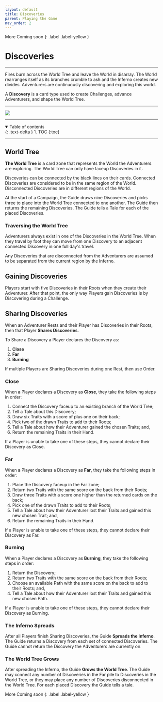 ```yaml
---
layout: default
title: Discoveries
parent: Playing the Game
nav_order: 2
---
```


<div markdown="1">
More Coming soon
{: .label .label-yellow }
</div>

# Discoveries

---

Fires burn across the World Tree and leave the World in disarray. The World rearranges itself as its branches crumble to ash and the Inferno creates new divides. Adventurers are continuously discovering and exploring this world. 

A **Discovery** is a card type used to create Challenges, advance Adventurers, and shape the World Tree.

---

<img src="https://plerpsandplerps.github.io/Sprouting-Tales/artwork/Art_Inferno.png" >

---

<details open markdown="block">
  <summary>
    Table of contents
  </summary>
  {: .text-delta }
1. TOC
{:toc}
</details>

---
## World Tree

**The World Tree** is a card zone that represents the World the Adventurers are exploring. The World Tree can only have faceup Discoveries in it. 

Discoveries can be connected by the black lines on their cards. Connected Discoveries are considered to be in the same region of the World. Disconnected Discoveries are in different regions of the World.

At the start of a Campaign, the Guide draws nine Discoveries and picks three to place into the World Tree connected to one another. The Guide then returns the remaining Discoveries. The Guide tells a Tale for each of the placed Discoveries.

 ### Traversing the World Tree
 Adventurers always exist in one of the Discoveries in the World Tree. When they travel by foot they can move from one Discovery to an adjacent connected Discovery in one full day's travel. 

 Any Discoveries that are disconnected from the Adventurers are assumed to be separated from the current region by the Inferno.

## Gaining Discoveries

Players start with five Discoveries in their Roots when they create their Adventurer. After that point, the only way Players gain Discoveries is by Discovering during a Challenge.

## Sharing Discoveries

When an Adventurer Rests and their Player has Discoveries in their Roots, then that Player **Shares Discoveries**.

To Share a Discovery a Player declares the Discovery as: 
1. **Close**
2. **Far**
3. **Burning**

If multiple Players are Sharing Discoveries during one Rest, then use Order.

### Close

When a Player declares a Discovery as **Close**, they take the following steps in order: 
1. Connect the Discovery faceup to an existing branch of the World Tree;
2. Tell a Tale about this Discovery;
3. Draw six Traits with a score of plus one on their back;
4. Pick two of the drawn Traits to add to their Roots; 
5. Tell a Tale about how their Adventurer gained the chosen Traits; and, 
5. Return the remaining Traits in their Hand. 

If a Player is unable to take one of these steps, they cannot declare their Discovery as Close. 

### Far

When a Player declares a Discovery as **Far**, they take the following steps in order:
1. Place the Discovery faceup in the Far zone;
2. Return two Traits with the same score on the back from their Roots;
3. Draw three Traits with a score one higher than the returned cards on the back;
4. Pick one of the drawn Traits to add to their Roots;
5. Tell a Tale about how their Adventurer lost their Traits and gained this new chosen Trait; and,
6. Return the remaining Traits in their Hand.

If a Player is unable to take one of these steps, they cannot declare their Discovery as Far. 

### Burning

When a Player declares a Discovery as **Burning**, they take the following steps in order: 
1. Return the Discovery;
2. Return two Traits with the same score on the back from their Roots; 
3. Choose an available Path with the same score on the back to add to their Roots; and,
4. Tell a Tale about how their Adventurer lost their Traits and gained this new chosen Path. 

If a Player is unable to take one of these steps, they cannot declare their Discovery as Burning. 

### The Inferno Spreads

After all Players finish Sharing Discoveries, the Guide **Spreads the Inferno**. The Guide returns a Discovery from each set of connected Discoveries. The Guide cannot return the Discovery the Adventurers are currently on. 

### The World Tree Grows

After spreading the Inferno, the Guide **Grows the World Tree**. The Guide may connect any number of Discoveries in the Far pile to Discoveries in the World Tree, or they may place any number of Discoveries disconnected in the World Tree. For each placed Discovery the Guide tells a tale.  

<div markdown="1">
More Coming soon
{: .label .label-yellow }
</div>

<!--

Example 

-->